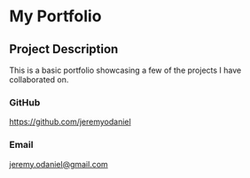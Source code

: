 
  # My Portfolio


  ## Project Description
  This is a basic portfolio showcasing a few of the projects I have collaborated on.

  ### GitHub
  https://github.com/jeremyodaniel

  ### Email
  jeremy.odaniel@gmail.com
  

